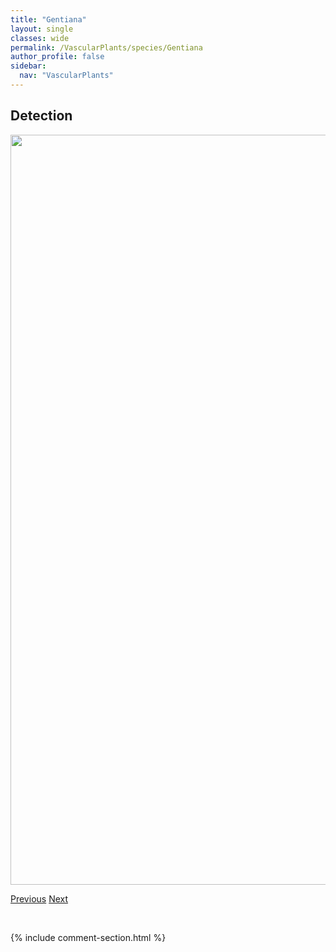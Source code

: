 ```yaml
---
title: "Gentiana"
layout: single
classes: wide
permalink: /VascularPlants/species/Gentiana
author_profile: false
sidebar:
  nav: "VascularPlants"
---
```


<h2>Detection</h2>

<a href="https://drive.google.com/uc?export=view&id=12x6MP10LwlOsRipaJ1MB-XxJ37In1Qex">
<img src="https://drive.google.com/uc?export=view&id=12x6MP10LwlOsRipaJ1MB-XxJ37In1Qex" height = "1200" width = "800">
</a>


<a href="/DevelopmentWebsite/VascularPlants/species/GaultheriaHispidula" class="pagination--pager" title="Gaultheria hispidula">Previous</a> <a href="/DevelopmentWebsite/VascularPlants/species/GentianaAffinis" class="pagination--pager" title="Gentiana affinis">Next</a>

<p>&nbsp;</p>

{% include comment-section.html %}
